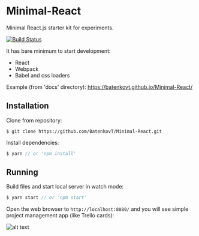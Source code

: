 # Minimal-React
Minimal React.js starter kit for experiments.

[![Build Status](https://travis-ci.org/BatenkovT/Minimal-React.svg?branch=master)](https://travis-ci.org/BatenkovT/Minimal-React)

It has bare minimum to start development:
* React
* Webpack
* Babel and css loaders

Example (from 'docs' directory): 
https://batenkovt.github.io/Minimal-React/

## Installation
Clone from repository:
```
$ git clone https://github.com/BatenkovT/Minimal-React.git
```
Install dependencies:
```js
$ yarn // or 'npm install'
```

## Running
Build files and start local server in watch mode:
```js
$ yarn start // or 'npm start'
```
Open the web browser to `http://localhost:8080/` and you will see simple project management app (like Trello cards): 

![alt text](https://image.ibb.co/iWMJkQ/Screen_Shot_2017_07_24_at_12_37_24_PM.png)
